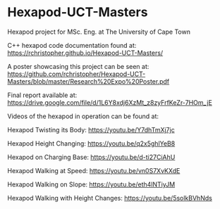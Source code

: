 # Hexapod-UCT-Masters
Hexapod project for MSc. Eng. at The University of Cape Town


C++ hexapod code documentation found at: https://rchristopher.github.io/Hexapod-UCT-Masters/

A poster showcasing this project can be seen at: https://github.com/rchristopher/Hexapod-UCT-Masters/blob/master/Research%20Expo%20Poster.pdf

Final report available at: https://drive.google.com/file/d/1L6Y8xdj6XzMt_z8zyFrfKeZr-7HOm_jE



Videos of the hexapod in operation can be found at:

Hexapod Twisting its Body: https://youtu.be/Y7dhTmXj7jc

Hexapod Height Changing: https://youtu.be/q2x5ghlYeB8

Hexapod on Charging Base: https://youtu.be/d-ti27CiAhU

Hexapod Walking at Speed: https://youtu.be/vn0S7XvKXdE

Hexapod Walking on Slope: https://youtu.be/eth4lNTiyJM

Hexapod Walking with Height Changes: https://youtu.be/5solkBVhNds
